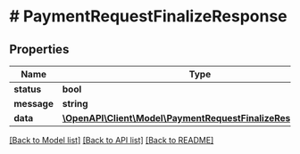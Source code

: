 # # PaymentRequestFinalizeResponse

## Properties

Name | Type | Description | Notes
------------ | ------------- | ------------- | -------------
**status** | **bool** |  |
**message** | **string** |  |
**data** | [**\OpenAPI\Client\Model\PaymentRequestFinalizeResponseData**](PaymentRequestFinalizeResponseData.md) |  |

[[Back to Model list]](../../README.md#models) [[Back to API list]](../../README.md#endpoints) [[Back to README]](../../README.md)
